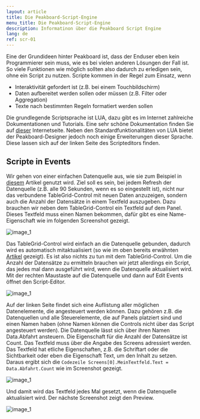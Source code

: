 ```yaml
---
layout: article
title: Die Peakboard-Script-Engine
menu_title: Die Peakboard-Script-Engine
description: Informatinon über die Peakboard Script Engine
lang: de
ref: scr-01
---
```

Eine der Grundideen hinter Peakboard ist, dass der Enduser eben kein Programmierer sein muss, wie es bei vielen anderen Lösungen der Fall ist. So viele Funktionen wie möglich sollten also dadurch zu erledigen sein, ohne ein Script zu nutzen. Scripte kommen in der Regel zum Einsatz, wenn

* Interaktivität gefordert ist (z.B. bei einem Touchbildschirm)
* Daten aufbereitet werden sollen oder müssen (z.B. Filter oder Aggregation)
* Texte nach bestimmten Regeln formatiert werden sollen

Die grundlegende Scriptsprache ist LUA, dazu gibt es im Internet zahlreiche Dokumentationen und Tutorials. Eine sehr schöne Dokumentation finden Sie auf [dieser](http://lua.coders-online.net/1) Internetseite. Neben den Standardfunktionalitäten von LUA bietet der Peakboard-Designer jedoch noch einige Erweiterungen dieser Sprache. Diese lassen sich auf der linken Seite des Scripteditors finden.

## Scripte in Events

Wir gehen von einer einfachen Datenquelle aus, wie sie zum Beispiel in [diesem](/tutorials/03-de-xml-daten.html) Artikel genutzt wird. Ziel soll es sein, bei jedem Refresh der Datenquelle (z.B. alle 90 Sekunden, wenn es so eingestellt ist), nicht nur das verbundene TableGrid-Control mit neuen Daten anzuzeigen, sondern auch die Anzahl der Datensätze in einem Textfeld auszugeben. Dazu brauchen wir neben dem TableGrid-Control ein Textfeld auf dem Panel. Dieses Textfeld muss einen Namen bekommen, dafür gibt es eine Name-Eigenschaft wie im folgenden Screenshot gezeigt.

![image_1](/assets/images/scripting/engine/TutorialScripting01.png)

Das TableGrid-Control wird einfach an die Datenquelle gebunden, dadurch wird es automatisch mitaktualisiert (so wie im oben bereits erwähnten [Artikel](/tutorials/03-de-xml-daten.html) gezeigt). Es ist also nichts zu tun mit dem TableGrid-Control. Um die Anzahl der Datensätze zu ermitteln brauchen wir jetzt allerdings ein Script, das jedes mal dann ausgeführt wird, wenn die Datenquelle aktualisiert wird. Mit der rechten Maustaste auf die Datenquelle und dann auf Edit Events öffnet den Script-Editor.

![image_1](/assets/images/scripting/engine/TutorialScripting02.png)

Auf der linken Seite findet sich eine Auflistung aller möglichen Datenelemente, die angesteuert werden können. Dazu gehören z.B. die Datenquellen und alle Steuerelemente, die auf Panels platziert sind und einen Namen haben (ohne Namen können die Controls nicht über das Script angesteuert werden). Die Datenquelle lässt sich über ihren Namen Data.Abfahrt ansteuern. Die Eigenschaft für die Anzahl der Datensätze ist Count. Das Textfeld muss über die Angabe des Screens adressiert werden. Das Textfeld hat etliche Eigenschaften, z.B.  die Schriftart oder die Sichtbarkeit oder eben die Eigenschaft Text, um den Inhalt zu setzen. Daraus ergibt sich die `Codezeile Screens[0].MeinTextfeld.Text = Data.Abfahrt.Count` wie im Screenshot gezeigt.

![image_1](/assets/images/scripting/engine/TutorialScripting03.png)

Und damit wird das Textfeld jedes Mal gesetzt, wenn die Datenquelle aktualisiert wird. Der nächste Screenshot zeigt den Preview.

![image_1](/assets/images/scripting/engine/TutorialScripting04.png)
